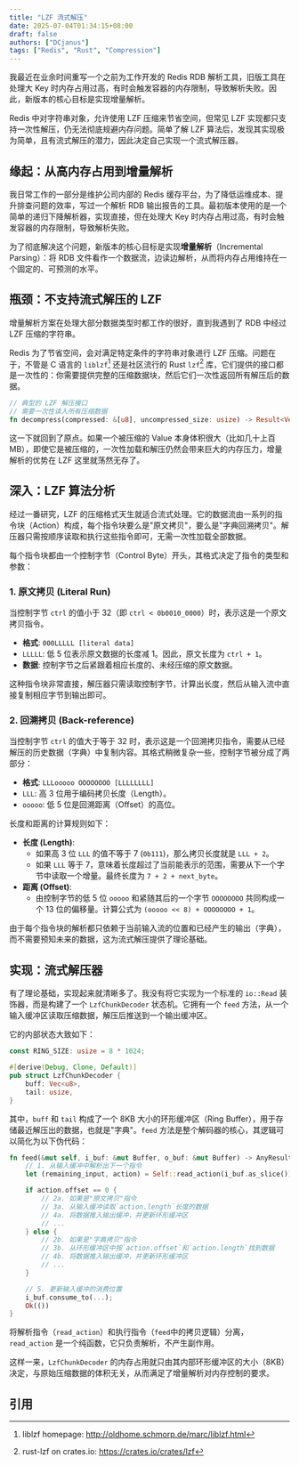 ```yaml
---
title: "LZF 流式解压"
date: 2025-07-04T01:34:15+08:00
draft: false
authors: ["DCjanus"]
tags: ["Redis", "Rust", "Compression"]
---
```


我最近在业余时间重写一个之前为工作开发的 Redis RDB 解析工具，旧版工具在处理大 Key 时内存占用过高，有时会触发容器的内存限制，导致解析失败。因此，新版本的核心目标是实现增量解析。

Redis 中对字符串对象，允许使用 LZF 压缩来节省空间，但常见 LZF 实现都只支持一次性解压，仍无法彻底规避内存问题。简单了解 LZF 算法后，发现其实现极为简单，且有流式解压的潜力，因此决定自己实现一个流式解压器。

<!--more-->

## 缘起：从高内存占用到增量解析

我日常工作的一部分是维护公司内部的 Redis 缓存平台，为了降低运维成本、提升排查问题的效率，写过一个解析 RDB 输出报告的工具。最初版本使用的是一个简单的递归下降解析器，实现直接，但在处理大 Key 时内存占用过高，有时会触发容器的内存限制，导致解析失败。

为了彻底解决这个问题，新版本的核心目标是实现**增量解析**（Incremental Parsing）：将 RDB 文件看作一个数据流，边读边解析，从而将内存占用维持在一个固定的、可预测的水平。

## 瓶颈：不支持流式解压的 LZF

增量解析方案在处理大部分数据类型时都工作的很好，直到我遇到了 RDB 中经过 LZF 压缩的字符串。

Redis 为了节省空间，会对满足特定条件的字符串对象进行 LZF 压缩。问题在于，不管是 C 语言的 `liblzf`[^liblzf] 还是社区流行的 Rust `lzf`[^rust-lzf] 库，它们提供的接口都是一次性的：你需要提供完整的压缩数据块，然后它们一次性返回所有解压后的数据。

```rust
// 典型的 LZF 解压接口
// 需要一次性读入所有压缩数据
fn decompress(compressed: &[u8], uncompressed_size: usize) -> Result<Vec<u8>>;
```

这一下就回到了原点。如果一个被压缩的 Value 本身体积很大（比如几十上百MB），即使它是被压缩的，一次性加载和解压仍然会带来巨大的内存压力，增量解析的优势在 LZF 这里就荡然无存了。

## 深入：LZF 算法分析

经过一番研究，LZF 的压缩格式天生就适合流式处理。它的数据流由一系列的指令块（Action）构成，每个指令块要么是"原文拷贝"，要么是"字典回溯拷贝"。解压器只需按顺序读取和执行这些指令即可，无需一次性加载全部数据。

每个指令块都由一个控制字节（Control Byte）开头，其格式决定了指令的类型和参数：

### 1. 原文拷贝 (Literal Run)

当控制字节 `ctrl` 的值小于 32（即 `ctrl < 0b0010_0000`）时，表示这是一个原文拷贝指令。

- **格式**: `000LLLLL [literal data]`
- `LLLLL`: 低 5 位表示原文数据的长度减 1。因此，原文长度为 `ctrl + 1`。
- **数据**: 控制字节之后紧跟着相应长度的、未经压缩的原文数据。

这种指令块非常直接，解压器只需读取控制字节，计算出长度，然后从输入流中直接复制相应字节到输出即可。

### 2. 回溯拷贝 (Back-reference)

当控制字节 `ctrl` 的值大于等于 32 时，表示这是一个回溯拷贝指令，需要从已经解压的历史数据（字典）中复制内容。其格式稍微复杂一些，控制字节被分成了两部分：

- **格式**: `LLLooooo OOOOOOOO [LLLLLLLL]`
- `LLL`: 高 3 位用于编码拷贝长度（Length）。
- `ooooo`: 低 5 位是回溯距离（Offset）的高位。

长度和距离的计算规则如下：

- **长度 (Length)**:
  - 如果高 3 位 `LLL` 的值不等于 7 (`0b111`)，那么拷贝长度就是 `LLL + 2`。
  - 如果 `LLL` 等于 7，意味着长度超过了当前能表示的范围，需要从下一个字节中读取一个增量。最终长度为 `7 + 2 + next_byte`。
- **距离 (Offset)**:
  - 由控制字节的低 5 位 `ooooo` 和紧随其后的一个字节 `OOOOOOOO` 共同构成一个 13 位的偏移量。计算公式为 `(ooooo << 8) + OOOOOOOO + 1`。

由于每个指令块的解析都只依赖于当前输入流的位置和已经产生的输出（字典），而不需要预知未来的数据，这为流式解压提供了理论基础。

## 实现：流式解压器

有了理论基础，实现起来就清晰多了。我没有将它实现为一个标准的 `io::Read` 装饰器，而是构建了一个 `LzfChunkDecoder` 状态机。它拥有一个 `feed` 方法，从一个输入缓冲区读取压缩数据，解压后推送到一个输出缓冲区。

它的内部状态大致如下：

```rust
const RING_SIZE: usize = 8 * 1024;

#[derive(Debug, Clone, Default)]
pub struct LzfChunkDecoder {
    buff: Vec<u8>,
    tail: usize,
}
```

其中，`buff` 和 `tail` 构成了一个 8KB 大小的环形缓冲区（Ring Buffer），用于存储最近解压出的数据，也就是"字典"。`feed` 方法是整个解码器的核心，其逻辑可以简化为以下伪代码：

```rust
fn feed(&mut self, i_buf: &mut Buffer, o_buf: &mut Buffer) -> AnyResult {
    // 1. 从输入缓冲中解析出下一个指令
    let (remaining_input, action) = Self::read_action(i_buf.as_slice())?;

    if action.offset == 0 {
        // 2a. 如果是"原文拷贝"指令
        // 3a. 从输入缓冲读取`action.length`长度的数据
        // 4a. 将数据推入输出缓冲，并更新环形缓冲区
        // ...
    } else {
        // 2b. 如果是"字典拷贝"指令
        // 3b. 从环形缓冲区中按`action.offset`和`action.length`找到数据
        // 4b. 将数据推入输出缓冲，并更新环形缓冲区
        // ...
    }

    // 5. 更新输入缓冲的消费位置
    i_buf.consume_to(...);
    Ok(())
}
```

将解析指令（`read_action`）和执行指令（`feed`中的拷贝逻辑）分离，`read_action` 是一个纯函数，它只负责解析，不产生副作用。

这样一来，`LzfChunkDecoder` 的内存占用就只由其内部环形缓冲区的大小（8KB）决定，与原始压缩数据的体积无关，从而满足了增量解析对内存控制的要求。

## 引用

[^liblzf]: liblzf homepage: <http://oldhome.schmorp.de/marc/liblzf.html>

[^rust-lzf]: rust-lzf on crates.io: <https://crates.io/crates/lzf>
